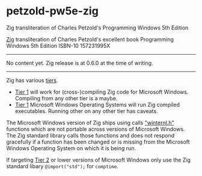 # petzold-pw5e-zig
Zig transliteration of Charles Petzold's Programming Windows 5th Edition

[Zig](https://ziglang.org/) transliteration of Charles Petzold's excellent book Programming Windows 5th Edition ISBN-10 157231995X

---

No content yet. Zig release is at 0.6.0 at the time of writing.

---

Zig has various [tiers](https://ziglang.org/#Support-Table).
- [Tier 1](https://ziglang.org/#Tier-1-Support) will work for (cross-)compiling Zig code for Microsoft Windows. Compiling from any other tier is a maybe.
- [Tier 1](https://ziglang.org/#Tier-1-Support) Microsoft Windows Operating Systems will run Zig compiled executables. Running other on any other tier has caveats.

The Microsoft Windows version of Zig ships using calls ["winternl.h"](https://docs.microsoft.com/en-us/windows/win32/devnotes/calling-internal-apis) functions which are not portable across versions of Microsoft Windows. The Zig standard library calls those functions and does not respond gracefully if a function has been changed or is missing from the Microsoft Windows Operating System on which it is being run.

If targeting [Tier 2](https://ziglang.org/#Tier-2-Support) or lower versions of Microsoft Windows only use the Zig standard libary `@import("std");` for `comptime`.
